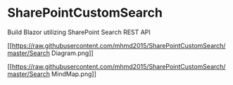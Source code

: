 # SharePointCustomSearch
Build Blazor utilizing SharePoint Search REST API 

[[https://raw.githubusercontent.com/mhmd2015/SharePointCustomSearch/master/Search Diagram.png]]

[[https://raw.githubusercontent.com/mhmd2015/SharePointCustomSearch/master/Search MindMap.png]]
